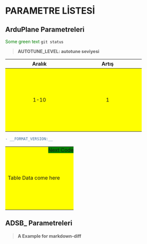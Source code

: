 # PARAMETRE LİSTESİ

## ArduPlane Parametreleri

<span style="color: green"> Some green text </span>
`git status`

> **AUTOTUNE_LEVEL: autotune seviyesi**

| Aralık | Artış |
|:------:|:-----:|
|  1-10  |   1   |


```diff
- __FORMAT_VERSION:__


```

<table>
    <tr>
    <td>Table Data come here
        <div class="topright">Next Code</div>
    </td>
    </tr>
</table>

<style type="text/css">
td {
  position: relative;
  width: 200px;
  height: 200px;
  background: yellow;
}

td .topright { 
  position: absolute;
  top: 0;
  right: 0;
  background: green;
}
</style>

## ADSB_ Parametreleri

> #### A Example for markdown-diff
